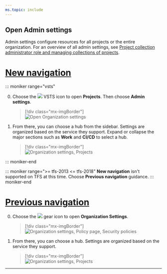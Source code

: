 ```yaml
---
ms.topic: include
---
```



## Open Admin settings 

Admin settings configure resources for all projects or the entire organization. For an overview of all admin settings, see [Project collection administrator role and managing collections of projects](/vsts/organizations/settings/about-settings#admin).

# [New navigation](#tab/new-nav)

::: moniker range="vsts"

0. Choose the ![](/vsts/_img/icons/project-icon.png) VSTS icon to open **Projects**. Then choose **Admin settings**. 

	> [!div class="mx-imgBorder"]  
	> ![Open Organization settings](/vsts/_shared/_img/settings/open-admin-settings-vert.png)  

0. From there, you can choose a hub from the sidebar. Settings are organized based on the service they support. Expand or collapse the major sections such as **Work** and **CI/CD** to select a hub. 

	> [!div class="mx-imgBorder"]  
	> ![Organization settings, Projects](/vsts/_shared/_img/settings/admin-organization-settings.png) 

::: moniker-end

::: moniker range=">= tfs-2013 <= tfs-2018"
**New navigation** isn't supported on TFS at this time. Choose  **Previous navigation** guidance.
::: moniker-end

# [Previous navigation](#tab/previous-nav)

0. Choose the ![](/vsts/_img/icons/gear-icon.png) gear icon to open **Organization Settings**.

	> [!div class="mx-imgBorder"]  
	> ![Organization settings, Policy page, Security policies](/vsts/_shared/_img/settings/open-organization-settings.png) 

0. From there, you can choose a hub. Settings are organized based on the service they support. 

	> [!div class="mx-imgBorder"]  
	> ![Organization settings, Projects](/vsts/_shared/_img/settings/open-admin-settings-horizontal.png) 


---